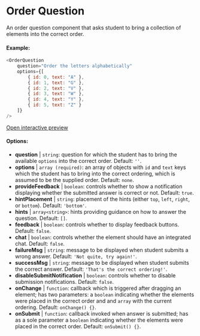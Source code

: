 # Order Question

An order question component that asks student to bring a collection of elements into the correct order.

#### Example:

``` js
<OrderQuestion
    question="Order the letters alphabetically"
    options={[
        { id: 0, text: "A" },
        { id: 1, text: "G" },
        { id: 2, text: "V" },
        { id: 3, text: "W" },
        { id: 4, text: "Y" },
        { id: 5, text: "Z" }
    ]}
/>
```

[Open interactive preview](https://isle.heinz.cmu.edu/components/order-question/)

#### Options:

* __question__ | `string`: question for which the student has to bring the available `options` into the correct order. Default: `''`.
* __options__ | `array (required)`: an array of objects with `id` and `text` keys which the student has to bring into the correct ordering, which is assumed to be the supplied order. Default: `none`.
* __provideFeedback__ | `boolean`: controls whether to show a notification displaying whether the submitted answer is correct or not. Default: `true`.
* __hintPlacement__ | `string`: placement of the hints (either `top`, `left`, `right`, or `bottom`). Default: `'bottom'`.
* __hints__ | `array<string>`: hints providing guidance on how to answer the question. Default: `[]`.
* __feedback__ | `boolean`: controls whether to display feedback buttons. Default: `false`.
* __chat__ | `boolean`: controls whether the element should have an integrated chat. Default: `false`.
* __failureMsg__ | `string`: message to be displayed when student submits a wrong answer. Default: `'Not quite, try again!'`.
* __successMsg__ | `string`: message to be displayed when student submits the correct answer. Default: `'That's the correct ordering!'`.
* __disableSubmitNotification__ | `boolean`: controls whether to disable submission notifications. Default: `false`.
* __onChange__ | `function`: callback  which is triggered after dragging an element; has two parameters: a `boolean` indicating whether the elements were placed in the correct order and and `array` with the current ordering. Default: `onChange() {}`.
* __onSubmit__ | `function`: callback invoked when answer is submitted; has as a sole parameter a `boolean` indicating whether the elements were placed in the correct order. Default: `onSubmit() {}`.
